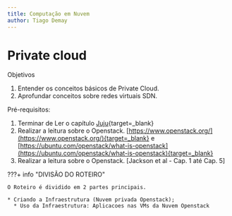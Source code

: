 ```yaml
---
title: Computação em Nuvem
author: Tiago Demay
---
```


# Private cloud

Objetivos

1. Entender os conceitos básicos de Private Cloud.
1. Aprofundar conceitos sobre redes virtuais SDN.

Pré-requisitos:

1. Terminar de Ler o capítulo [Juju](https://juju.is/docs/juju/juju-client){target=_blank}
1. Realizar a leitura sobre o Openstack. [https://www.openstack.org/](https://www.openstack.org/){target=_blank} e [https://ubuntu.com/openstack/what-is-openstack](https://ubuntu.com/openstack/what-is-openstack){target=_blank}
1. Realizar a leitura sobre o Openstack. [Jackson et al - Cap. 1 até Cap. 5]


???+ info "DIVISÃO DO ROTEIRO"

    O Roteiro é dividido em 2 partes principais.
    
    * Criando a Infraestrutura (Nuvem privada Openstack);
      * Uso da Infraestrutura: Aplicacoes nas VMs da Nuvem Openstack

